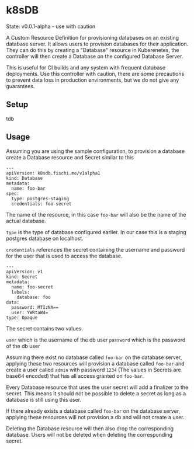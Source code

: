# k8sDB

State: v0.0.1-alpha - use with caution

A Custom Resource Definition for provisioning databases on an existing database server. It allows users to provision databases
for their application. They can do this by creating a "Database" resource in Kuberenetes, the controller will then create a 
Database on the configured Database Server.

This is useful for CI builds and any system with frequent database deployments. Use this controller with caution, there are some precautions to prevent data loss in production environments, but we do not give any guarantees.

## Setup
tdb

## Usage 
Assuming you are using the sample configuration, to provision a database create a Database resource and Secret similar to this

    ---
    apiVersion: k8sdb.fischi.me/v1alpha1
    kind: Database
    metadata:
      name: foo-bar
    spec:
      type: postgres-staging
      credentials: foo-secret
      
The name of the resource, in this case `foo-bar` will also be the name of the actual database.

`type` is the type of database configured earlier.  In our case this is a staging postgres database on localhost.

`credentials` references the secret containing the username and password for the user that is used to access the database.

    ---
    apiVersion: v1
    kind: Secret
    metadata:
      name: foo-secret
      labels:
        database: foo
    data:
      password: MTIzNA==
      user: YWRtaW4=
    type: Opaque

The secret contains two values.

`user` which is the username of the db user
`password` which is the password of the db user

Assuming there exist no database called `foo-bar` on the database server, applying these two resources will provision a database called `foo-bar` and create a user called `admin`  with password `1234` (The values in Secrets are base64 encoded) that has all access granted on `foo-bar`.

Every Database resource that uses the user secret will add a finalizer to the secret. This means it should not be possible to delete a secret as long as a database is still using this user.

If there already exists a database called `foo-bar` on the database server, applying these resources will not provision a db and will not create a user.

Deleting the Database resource will then also drop the corresponding database. Users will not be deleted when deleting the corresponding secret.
